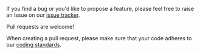 If you find a bug or you'd like to propose a feature, please feel free to raise
an issue on our [issue tracker](https://github.com/IntersectMBO/cardano-addresses/issues).

Pull requests are welcome!

When creating a pull request, please make sure that your code adheres to our
[coding standards](https://github.com/IntersectMBO/adrestia/blob/master/docs/code/Coding-Standards.md).
